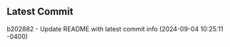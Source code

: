 
## Latest Commit
b202882 - Update README with latest commit info (2024-09-04 10:25:11 -0400) <Yunxi-Zhou>
